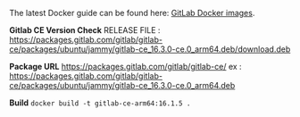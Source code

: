The latest Docker guide can be found here: [GitLab Docker images](https://docs.gitlab.com/ee/install/docker.html).

**Gitlab CE Version Check**
RELEASE FILE : https://packages.gitlab.com/gitlab/gitlab-ce/packages/ubuntu/jammy/gitlab-ce_16.3.0-ce.0_arm64.deb/download.deb

**Package URL**
https://packages.gitlab.com/gitlab/gitlab-ce/
ex : https://packages.gitlab.com/gitlab/gitlab-ce/packages/ubuntu/jammy/gitlab-ce_16.3.0-ce.0_arm64.deb

**Build**
```docker build -t gitlab-ce-arm64:16.1.5 .```
